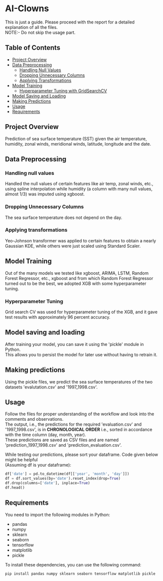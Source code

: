 # AI-Clowns
This is just a guide. Please proceed with the report for a detailed explanation of all the files. <br>
NOTE:- Do not skip the usage part.

## Table of Contents
- [Project Overview](#project-overview)
- [Data Preprocessing](#data-preprocessing)
  - [Handling Null Values](#handling-null-values)
  - [Dropping Unnecessary Columns](#dropping-unnecessary-columns)
  - [Applying Transformations](#applying-transformations)
- [Model Training](#model-training)
  - [Hyperparameter Tuning with GridSearchCV](#hyperparameter-tuning)
- [Model Saving and Loading](#model-saving-and-loading)
- [Making Predictions](#making-predictions)
- [Usage](#usage)
- [Requirements](#requirements)

## Project Overview
Prediction of sea surface temperature (SST) given the air temperature, humidity, zonal winds, meridional winds, latitude, longitude and the date.

## Data Preprocessing
### Handling null values
Handled the null values of certain features like air temp, zonal winds, etc., using spline interpolation while humidity (a column with many null values, almost 1/3) was imputed using xgboost. 

### Dropping Unnecessary Columns
The sea surface temperature does not depend on the day.

### Applying transformations
Yeo-Johnson transformer was applied to certain features to obtain a nearly Gaussian KDE, while others were just scaled using Standard Scaler.

## Model Training
Out of the many models we tested like xgboost, ARIMA, LSTM, Random Forest Regressor, etc., xgboost and from which Random Forest Regressor turned out to be the best, we adopted XGB with some hyperparameter tuning.

### Hyperparameter Tuning
Grid search CV was used for hyperparameter tuning of the XGB, and it gave test results with approximately 96 percent accuracy. 

## Model saving and loading
After training your model, you can save it using the 'pickle' module in Python.<br> 
This allows you to persist the model for later use without having to retrain it.

## Making predictions
Using the pickle files, we predict the sea surface temperatures of the two datasets 'evalutation.csv' and '1997_1998.csv'.

## Usage

Follow the files for proper understanding of the workflow and look into the comments and observations.<br>
The output, i.e., the predictions for the required 'evaluation.csv' and '1997_1998.csv', is in <b>CHRONOLOGICAL ORDER</b> i.e., sorted in accordance with the time column (day, month, year).<br>
These predictions are saved as CSV files and are named 'prediction_1997_1998.csv' and 'prediction_evaluation.csv'.<br>

While testing our predictions, please sort your dataframe. Code given below might be helpful<br>(Assuming df is your dataframe):<br>

```python
df['date'] = pd.to_datetime(df[['year', 'month', 'day']])
df = df.sort_values(by='date').reset_index(drop=True)
df.drop(columns=['date'], inplace=True)
df.head()
```
## Requirements

You need to import the following modules in Python:<br>
- pandas
- numpy
- sklearn
- seaborn
- tensorflow
- matplotlib
- pickle

To install these dependencies, you can use the following command:
```bash
pip install pandas numpy sklearn seaborn tensorflow matplotlib pickle
```

